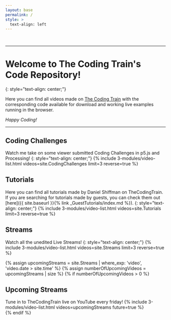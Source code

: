 ```yaml
---
layout: base
permalink: /
style: >
  text-align: left
---
```


<br>

***

# Welcome to The Coding Train's Code Repository!
{: style="text-align: center;"}

Here you can find all videos made on [The Coding Train](https://www.youtube.com/channel/UCvjgXvBlbQiydffZU7m1_aw) with the corresponding code available for download and working live examples running in the browser.

_Happy Coding!_

***


## Coding Challenges
Watch me take on some viewer submitted Coding Challenges in p5.js and Processing!
{: style="text-align: center;"}
{% include 3-modules/video-list.html videos=site.CodingChallenges limit=3 reverse=true %}
<br>

## Tutorials
Here you can find all tutorials made by Daniel Shiffman on TheCodingTrain.  
If you are searching for tutorials made by guests, you can check them out [here]({{ site.baseurl }}{% link _GuestTutorials/index.md %}).
{: style="text-align: center;"}
{% include 3-modules/video-list.html videos=site.Tutorials limit=3 reverse=true %}
<br>

## Streams
Watch all the unedited Live Streams!
{: style="text-align: center;"}
{% include 3-modules/video-list.html videos=site.Streams limit=3 reverse=true %}
<br>

{% assign upcomingStreams = site.Streams | where_exp: 'video', 'video.date > site.time' %}
{% assign numberOfUpcomingVideos = upcomingStreams | size %}
{% if numberOfUpcomingVideos > 0 %}
## Upcoming Streams
Tune in to TheCodingTrain live on YouTube every friday!
{% include 3-modules/video-list.html videos=upcomingStreams future=true %}
<br>
{% endif %}
